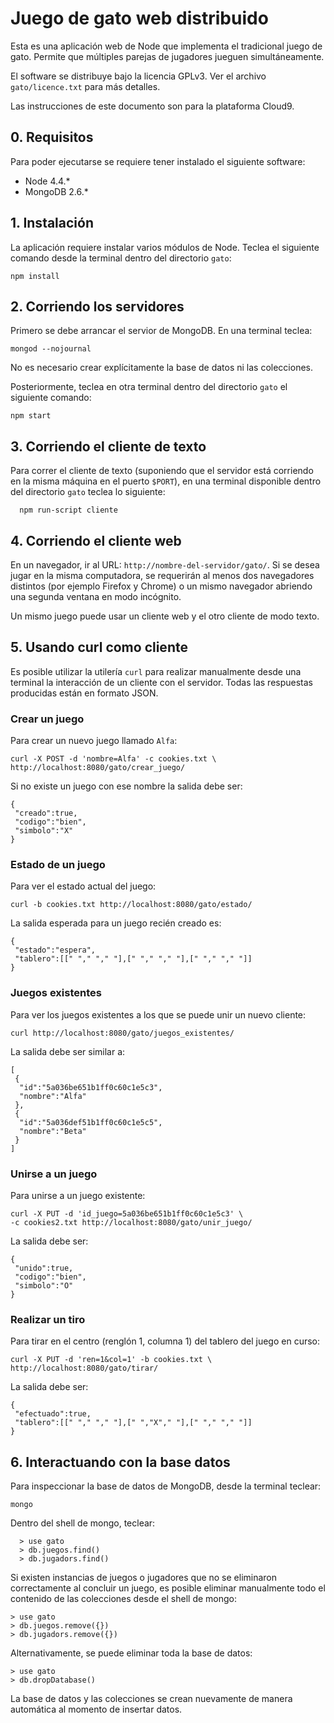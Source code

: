 # Juego de gato web distribuido

Esta es una aplicación web de Node que implementa el tradicional juego de gato. Permite que múltiples parejas de jugadores jueguen simultáneamente.

El software se distribuye bajo la licencia GPLv3. Ver el archivo `gato/licence.txt` para más detalles.

Las instrucciones de este documento son para la plataforma Cloud9.

## 0. Requisitos

Para poder ejecutarse se requiere tener instalado el siguiente software:

- Node 4.4.*
- MongoDB 2.6.*

## 1. Instalación

La aplicación requiere instalar varios módulos de Node. Teclea el siguiente comando desde la terminal dentro del directorio `gato`:

    npm install

## 2. Corriendo los servidores

Primero se debe arrancar el servior de MongoDB. En una terminal teclea:

    mongod --nojournal

No es necesario crear explícitamente la base de datos ni las colecciones.

Posteriormente, teclea en otra terminal dentro del directorio `gato` el siguiente comando:

    npm start

## 3. Corriendo el cliente de texto

Para correr el cliente de texto (suponiendo que el servidor está corriendo en la misma máquina en el puerto `$PORT`), en una terminal disponible dentro del directorio `gato` teclea lo siguiente:

      npm run-script cliente

## 4. Corriendo el cliente web

En un navegador, ir al URL: `http://nombre-del-servidor/gato/`. Si se desea jugar en la misma computadora, se requerirán al menos dos navegadores distintos (por ejemplo Firefox y Chrome) o un mismo navegador abriendo una segunda ventana en modo incógnito.

Un mismo juego puede usar un cliente web y el otro cliente de modo texto.

## 5. Usando curl como cliente

Es posible utilizar la utilería `curl` para realizar manualmente desde una terminal la interacción de un cliente con el servidor. Todas las respuestas producidas están en formato JSON.


### Crear un juego

Para crear un nuevo juego llamado `Alfa`:

    curl -X POST -d 'nombre=Alfa' -c cookies.txt \
    http://localhost:8080/gato/crear_juego/

Si no existe un juego con ese nombre la salida debe ser:

    {
     "creado":true,
     "codigo":"bien",
     "simbolo":"X"
    }

### Estado de un juego

Para ver el estado actual del juego:

    curl -b cookies.txt http://localhost:8080/gato/estado/
    
La salida esperada para un juego recién creado es:

    {
     "estado":"espera",
     "tablero":[[" "," "," "],[" "," "," "],[" "," "," "]]
    }
    
### Juegos existentes

Para ver los juegos existentes a los que se puede unir un nuevo cliente:

    curl http://localhost:8080/gato/juegos_existentes/
    
La salida debe ser similar a:

    [
     {
      "id":"5a036be651b1ff0c60c1e5c3",
      "nombre":"Alfa"
     },
     {
      "id":"5a036def51b1ff0c60c1e5c5",
      "nombre":"Beta"
     }
    ]

### Unirse a un juego

Para unirse a un juego existente:

    curl -X PUT -d 'id_juego=5a036be651b1ff0c60c1e5c3' \
    -c cookies2.txt http://localhost:8080/gato/unir_juego/
    
La salida debe ser:

    {
     "unido":true,
     "codigo":"bien",
     "simbolo":"O"
    }
     
### Realizar un tiro

Para tirar en el centro (renglón 1, columna 1) del tablero del juego en curso:

    curl -X PUT -d 'ren=1&col=1' -b cookies.txt \
    http://localhost:8080/gato/tirar/

La salida debe ser:

    {
     "efectuado":true,
     "tablero":[[" "," "," "],[" ","X"," "],[" "," "," "]]
    } 

## 6. Interactuando con la base datos

Para inspeccionar la base de datos de MongoDB, desde la terminal teclear:

    mongo

Dentro del shell de mongo, teclear:

      > use gato
      > db.juegos.find()
      > db.jugadors.find()

Si existen instancias de juegos o jugadores que no se eliminaron correctamente al concluir un juego, es posible eliminar manualmente todo el contenido de las colecciones desde el shell de mongo:

    > use gato
    > db.juegos.remove({})
    > db.jugadors.remove({})

Alternativamente, se puede eliminar toda la base de datos:

    > use gato
    > db.dropDatabase()

La base de datos y las colecciones se crean nuevamente de manera automática al momento de insertar datos.